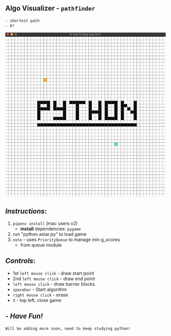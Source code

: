 ## Algo Visualizer - `pathfinder`
    - shortest path
    - A*

![](algo.gif)

## *Instructions*:
1. `pipenv install` (mac users v2)
    - **install** dependencies: `pygame`
2. run "python astar.py" to load game
3. `note` - uses `PriorityQueue` to manage min g_scores
    - from queue module

## *Controls*:
- 1st `left mouse click` - draw start point
- 2nd `left mouse click` - draw end point
- `left mouse click` - draw barrier blocks
- `spacebar` - Start algorithm
- `right mouse click` - erase
- `X` - top left, close game


##  -  *Have Fun!*

    Will be adding more soon, need to keep studying python! 